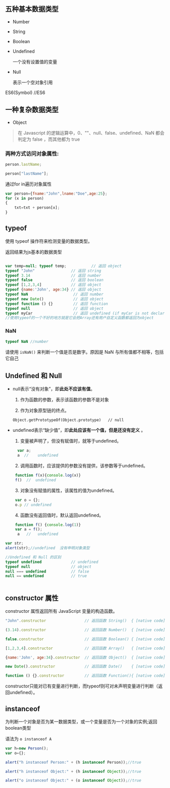 ## 五种基本数据类型

* Number

* String

* Boolean

* Undefined

    一个没有设置值的变量

* Null 

    表示一个空对象引用

ES6(Symbol)  //ES6

## 一种复杂数据类型

* Object

> 在 Javascript 的逻辑运算中，0、""、null、false、undefined、NaN 都会判定为 false ，而其他都为 true 

### 两种方式访问对象属性:

```javascript
person.lastName;

person["lastName"];

```

通过for in遍历对象属性

```javascript
var person={fname:"John",lname:"Doe",age:25}; 
for (x in person)
{
    txt=txt + person[x];
}
```



## typeof

使用 typeof 操作符来检测变量的数据类型。

返回结果为js基本的数据类型

```javascript

var temp=null; typeof temp;           // 返回 object
typeof "John"                // 返回 string 
typeof 3.14                  // 返回 number
typeof false                 // 返回 boolean
typeof [1,2,3,4]             // 返回 object
typeof {name:'John', age:34} // 返回 object
typeof NaN                    // 返回 number
typeof new Date()             // 返回 object
typeof function () {}         // 返回 function
typeof null                   // 返回 object
typeof myCar                  // 返回 undefined (if myCar is not declared)
//使用typeof的一个不好的地方就是它会把Array还有用户自定义函数都返回为object

```

### NaN

```javascript
typeof NaN //number
```

请使用 ```isNaN()``` 来判断一个值是否是数字。原因是 NaN 与所有值都不相等，包括它自己


## Undefined 和 Null


* null表示“没有对象”，即**此处不应该有值**。

    1. 作为函数的参数，表示该函数的参数不是对象

    2. 作为对象原型链的终点。

     ```Object.getPrototypeOf(Object.prototype)   // null```

* undefined表示“缺少值”，即**此处应该有一个值，但是还没有定义** 。

    1. 变量被声明了，但没有赋值时，就等于undefined。

    ```javascript
      var a;
      a  //    undefined
    ```

    2. 调用函数时，应该提供的参数没有提供，该参数等于undefined。
    ```javascript
     function f(x){console.log(x)}
     f()  //  undefined
     ```

    3. 对象没有赋值的属性，该属性的值为undefined。
    ```javascript
     var o = {};
     o.p // undefined
   ```

    4. 函数没有返回值时，默认返回undefined。
    ```javascript
     function f() {console.log(1)} 
     var a = f();
      a   //   undefined
   ```

```javascript
var str;
alert(str);//undefined  没有申明对象类型

//Undefined 和 Null 的区别
typeof undefined             // undefined
typeof null                  // object
null === undefined           // false
null == undefined            // true
 

```

## constructor 属性

constructor 属性返回所有 JavaScript 变量的构造函数。

```javascript
"John".constructor                 // 返回函数 String()  { [native code] }

(3.14).constructor                 // 返回函数 Number()  { [native code] }

false.constructor                  // 返回函数 Boolean() { [native code] }

[1,2,3,4].constructor              // 返回函数 Array()   { [native code] }

{name:'John', age:34}.constructor  // 返回函数 Object()  { [native code] }

new Date().constructor             // 返回函数 Date()    { [native code] }

function () {}.constructor         // 返回函数 Function(){ [native code] }


```

constructor只能对已有变量进行判断，而typeof则可对未声明变量进行判断（返回undefined）。

 

 

## instanceof

为判断一个对象是否为某一数据类型，或一个变量是否为一个对象的实例;返回boolean类型

语法为 ```o instanceof A```

```javascript
var h=new Person();
var o={};

alert("h instanceof Person:" + (h instanceof Person));//true

alert("h instanceof Object:" + (h instanceof Object));//true

alert("o instanceof Object:" + (o instanceof Object));//true

```

